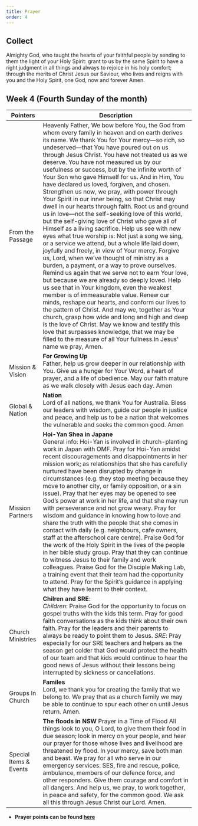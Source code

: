 ```yaml
---
title: Prayer
order: 4
---
```


## Collect
Almighty God, who taught the hearts of your faithful people by sending to them the light of your Holy Spirit: grant to us by the same Spirit to have a right judgment in all things and always to rejoice in his holy comfort; through the merits of Christ Jesus our Saviour, who lives and reigns with you and the Holy Spirit, one God, now and forever Amen.


## Week 4 (Fourth Sunday of the month)

| Pointers | Description |
| --- | --- |
| From the Passage | Heavenly Father, We bow before You, the God from whom every family in heaven and on earth derives its name. We thank You for Your mercy—so rich, so undeserved—that You have poured out on us through Jesus Christ. You have not treated us as we deserve. You have not measured us by our usefulness or success, but by the infinite worth of Your Son who gave Himself for us. And in Him, You have declared us loved, forgiven, and chosen. Strengthen us now, we pray, with power through Your Spirit in our inner being, so that Christ may dwell in our hearts through faith. Root us and ground us in love—not the self-seeking love of this world, but the self-giving love of Christ who gave all of Himself as a living sacrifice. Help us see with new eyes what true worship is: Not just a song we sing, or a service we attend, but a whole life laid down, joyfully and freely, in view of Your mercy. Forgive us, Lord, when we’ve thought of ministry as a burden, a payment, or a way to prove ourselves. Remind us again that we serve not to earn Your love, but because we are already so deeply loved. Help us see that in Your kingdom, even the weakest member is of immeasurable value. Renew our minds, reshape our hearts, and conform our lives to the pattern of Christ. And may we, together as Your church, grasp how wide and long and high and deep is the love of Christ. May we know and testify this love that surpasses knowledge, that we may be filled to the measure of all Your fullness.In Jesus' name we pray, Amen. |
| Mission & Vision | **For Growing Up**<br>Father, help us grow deeper in our relationship with You. Give us a hunger for Your Word, a heart of prayer, and a life of obedience. May our faith mature as we walk closely with Jesus each day. Amen | 
| Global & Nation | **Nation**<br>Lord of all nations, we thank You for Australia. Bless our leaders with wisdom, guide our people in justice and peace, and help us to be a nation that welcomes the vulnerable and seeks the common good. Amen |
| Mission Partners  | **Hoi-Yan Shea in Japane**<br>General info: Hoi-Yan is involved in church-planting work in Japan with OMF. Pray for Hoi-Yan amidst recent discouragements and disappointments in her mission work; as relationships that she has carefully nurtured have been disrupted by change in circumstances (e.g. they stop meeting because they move to another city, or family opposition, or a sin issue). Pray that her eyes may be opened to see God’s power at work in her life, and that she may run with perseverance and not grow weary. Pray for wisdom and guidance in knowing how to love and share the truth with the people that she comes in contact with daily (e.g. neighbours, cafe owners, staff at the afterschool care centre). Praise God for the work of the Holy Spirit in the lives of the people in her bible study group. Pray that they can continue to witness Jesus to their family and work colleagues. Praise God for the Disciple Making Lab, a training event that their team had the opportunity to attend. Pray for the Spirit’s guidance in applying what they have learnt to their context. |
| Church Ministries | **Chilren and SRE**:<br>*Children*: Praise God for the opportunity to focus on gospel truths with the kids this term. Pray for good faith conversations as the kids think about their own faith. Pray for the leaders and their parents to always be ready to point them to Jesus. *SRE*: Pray especially for our SRE teachers and helpers as the season get colder that God would protect the health of our team and that kids would continue to hear the good news of Jesus without their lessons being interrupted by sickness or cancellations. |
| Groups In Church| **Familes**<br>Lord, we thank you for creating the family that we belong to. We pray that as a church family we may be able to continue to spur each other on until Jesus return. Amen.|
| Special Items & Events | **The floods in NSW** Prayer in a Time of Flood All things look to you, O Lord, to give them their food in due season; look in mercy on your people, and hear our prayer for those whose lives and livelihood are threatened by flood. In your mercy, save both man and beast. We pray for all who serve in our emergency services: SES, fire and rescue, police, ambulance, members of our defence force, and other responders. Give them courage and comfort in all dangers. And help us, we pray, to work together, in peace and safety, for the common good. We ask all this through Jesus Christ our Lord. Amen. |


- **Prayer points can be found [here](https://stgeorgeshurstville.org.au/prayer)**
